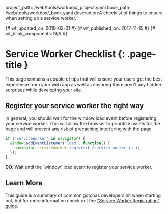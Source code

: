 project_path: /web/tools/workbox/_project.yaml
book_path: /web/tools/workbox/_book.yaml
description:A checklist of things to ensure when setting up a service worker.

{# wf_updated_on: 2019-02-01 #}
{# wf_published_on: 2017-11-15 #}
{# wf_blink_components: N/A #}

# Service Worker Checklist {: .page-title }

This page contains a couple of tips that will ensure your users get the
best experience from your web app as well as ensuring there aren't any
hidden surprises while developing your site.

## Register your service worker the right way

In general, you should wait for the window load event before registering your
service worker. This will allow the browser to prioritize assets for the page
and will prevent any risk of precaching interfering with the page.

```js
if ('serviceWorker' in navigator) {
  window.addEventListener('load', function() {
    navigator.serviceWorker.register('/service-worker.js');
  });
}
```

<div class="success">
  <b>DO</b>: Wait until the `window` load event to register your service worker.
</div>

## Learn More

This guide is a summary of common gotchas developers hit when starting out,
but for more information check out the ["Service Worker Registration" guide](/web/fundamentals/primers/service-workers/registration).
